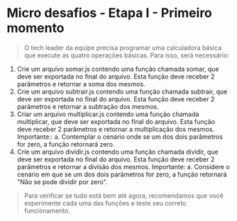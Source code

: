 # Micro desafios - Etapa I - Primeiro momento

> O tech leader da equipe precisa programar uma calculadora básica que execute as quatro operações básicas. Para isso, será necessário:
1. Crie um arquivo somar.js contendo uma função chamada somar, que deve ser exportada no final do arquivo. Esta função deve receber 2 parâmetros e retornar a soma dos mesmos.
2. Crie um arquivo subtrair.js contendo uma função chamada subtrair, que deve ser exportada no final do arquivo. Esta função deve receber 2 parâmetros e retornar a subtração dos mesmos.
3. Criar um arquivo multiplicar.js contendo uma função chamada multiplicar, que deve ser exportada no final do arquivo. Esta função deve receber 2 parâmetros e retornar a multiplicação dos mesmos. Importante::
    a. Contemplar o cenário onde se um dos dois parâmetros for zero, a função retornará zero.
4. Crie um arquivo dividir.js contendo uma função chamada dividir, que deve ser exportada no final do arquivo. Esta função deve receber 2 parâmetros e retornar a divisão dos mesmos. Importante:
    a. Considere o cenário em que se um dos dois parâmetros for zero, a função retornará "Não se pode dividir por zero".

> Para verificar se tudo está bem até agora, recomendamos que você experimente cada uma das funções e teste seu correto funcionamento.

